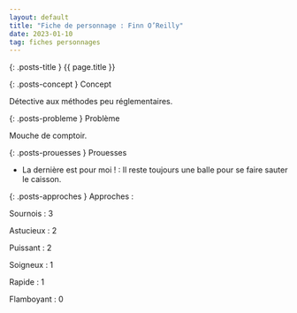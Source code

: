 ```yaml
---
layout: default
title: "Fiche de personnage : Finn O’Reilly"
date: 2023-01-10
tag: fiches personnages
---
```


{: .posts-title }
{{ page.title }}

{: .posts-concept }
Concept

Détective aux méthodes peu réglementaires.


{: .posts-probleme }
Problème

Mouche de comptoir.


{: .posts-prouesses }
Prouesses

- La dernière est pour moi ! : Il reste toujours une balle pour se faire sauter le caisson.

{: .posts-approches }
Approches :

Sournois : 3

Astucieux : 2

Puissant : 2

Soigneux : 1

Rapide : 1

Flamboyant : 0
